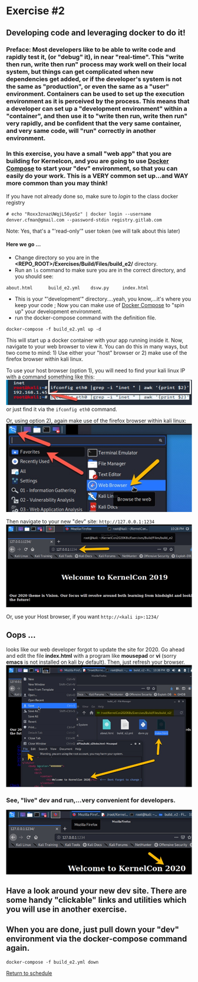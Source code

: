 # Exercise #2

## Developing code and leveraging docker to do it!

### Preface: Most developers like to be able to write code and rapidly test it, (or "debug" it), in near "real-time". This "write then run, write then run" process may work well on their local system, but things can get complicated when new dependencies get added, or if the developer's system is not the same as "production", or even the same as a "user" environment.     Containers can be used to set up the execution environment as it is perceived by the process. This means that a developer can set up a "development environment" within a "container",  and then use it to "write then run, write then run" very rapidly, and be confident that the very same container, and very same code, will "run" correctly in another environment.
### In this exercise, you have a small "web app" that you are building for Kernelcon, and you are going to use [Docker Compose](https://docs.docker.com/compose/compose-file/) to start your "dev" environment, so that you can easily do your work. This is a VERY common set up...and WAY more common than you may think!

If you have not already done so, make sure to _login_ to the class docker registry
```
# echo "Roxx3znazUWqjL56yoSz" | docker login --username denver.cfman@gmail.com --password-stdin registry.gitlab.com
```
Note: Yes, that's a "'read-only'" user token (we will talk about this later)

#### Here we go ...

- Change directory so you are in the __<REPO_ROOT>/Exercises/Build/Files/build_e2/__ directory.
- Run an ```ls``` command to make sure you are in the correct directory, and you should see:
```
about.html      build_e2.yml    dsvw.py     index.html
```
- This is your "'development'" directory....yeah, you know,...it's where you keep your code ; Now you can make use of [Docker Compose](https://docs.docker.com/compose/compose-file/) to "spin up" your development environment.
- run the docker-compose command with the definition file.
```
docker-compose -f build_e2.yml up -d
```
This will start up a docker container with your app running inside it. Now, navigate to your web browser to view it.
You can do this in many ways, but two come to mind: 1) Use either your "host" browser or 2) make use of the firefox browser within kali linux.

To use your host browser (option 1), you will need to find your kali linux IP with a command something like this:
![ifconfig eth0](Files/images/kali_ifconfig.jpg)
or just find it via the ```ifconfig eth0``` command.

Or, using option 2), again make use of the firefox browser within kali linux:
![kali firefox](Files/images/kali_firefox.jpg)

Then navigate to your new "dev" site: ```http://127.0.0.1:1234```
![kali firefox](Files/images/kali_e2_site.jpg)

Or, use your Host browser, if you want ```http://<kali ip>:1234/```

## Oops ...
looks like our web developer forgot to update the site for 2020. Go ahead and edit the file __index.html__ with a program like __mousepad__ or __vi__ (sorry __emacs__ is not installed on kali by default). Then, just refresh your browser.
![kali firefox](Files/images/kali_e2_site_edit.jpg)

### See, "live" dev and run,...very convenient for developers.
![kali firefox](Files/images/kali_e2_site_save.jpg)

## Have a look around your new dev site. There are some handy "clickable" links and utilities which you will use in another exercise.

## When you are done, just pull down your "dev" environment via the __docker-compose__ command again.
```
docker-compose -f build_e2.yml down
```

[Return to schedule](../../Docs/SCHEDULE.md)
